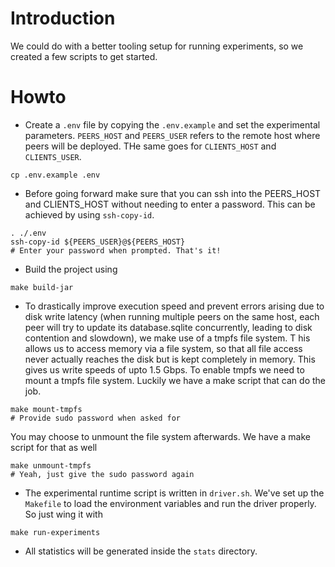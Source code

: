 # Introduction
We could do with a better tooling setup for running experiments, so we created a few scripts to get started.

# Howto
* Create a `.env` file by copying the `.env.example` and set the experimental parameters. `PEERS_HOST` and `PEERS_USER` refers to the remote host where peers will be deployed. THe same goes for `CLIENTS_HOST` and `CLIENTS_USER`.
```
cp .env.example .env
```
* Before going forward make sure that you can ssh into the PEERS_HOST and CLIENTS_HOST without needing to enter a password. This can be achieved by using `ssh-copy-id`. 
```
. ./.env
ssh-copy-id ${PEERS_USER}@${PEERS_HOST}
# Enter your password when prompted. That's it!
```
* Build the project using
```
make build-jar
```
* To drastically improve execution speed and prevent errors arising due to disk write latency (when running multiple peers on the same host, each peer will try to update its database.sqlite concurrently, leading to disk contention and slowdown), we make use of a tmpfs file system. T his allows us to access memory via a file system, so that all file access never actually reaches the disk but is kept completely in memory. This gives us write speeds of upto 1.5 Gbps. To enable tmpfs we need to mount a tmpfs file system. Luckily we have a make script that can do the job. 
```
make mount-tmpfs
# Provide sudo password when asked for
```
You may choose to unmount the file system afterwards. We have a make script for that as well
```
make unmount-tmpfs
# Yeah, just give the sudo password again
```
* The experimental runtime script is written in `driver.sh`. We've set up the `Makefile` to load the environment variables and run the driver properly. So just wing it with
```
make run-experiments
```
* All statistics will be generated inside the `stats` directory.